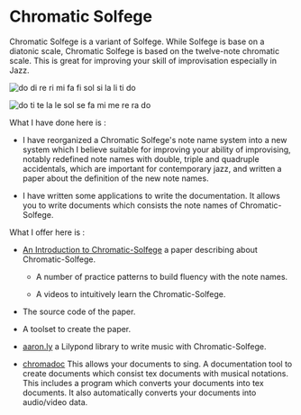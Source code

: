 
Chromatic Solfege
==================

Chromatic Solfege is a variant of Solfege. While Solfege is base on a diatonic
scale, Chromatic Solfege is based on the twelve-note chromatic scale. This is
great for improving your skill of improvisation especially in Jazz.

![do di re ri mi fa fi sol si la li ti do](./an-introduction-to-chromatic-solfege/doc/solfege-aug.png)

![do ti te la le sol se fa mi me re ra do](./an-introduction-to-chromatic-solfege/doc/solfege-dim.png)

What I have done here is :

-  I have reorganized a Chromatic Solfege's note name system into a new system
   which I believe suitable for improving your ability of improvising, notably
   redefined note names with double, triple and quadruple accidentals, which
   are important for contemporary jazz, and written a paper about the
   definition of the new note names.

-  I have written some applications to write the documentation. It allows you
   to write documents which consists the note names of Chromatic-Solfege.

What I offer here is :

- [An Introduction to Chromatic-Solfege](an-introduction-to-chromatic-solfege/)
  a paper describing about Chromatic-Solfege. 
  
    - A number of practice patterns to build fluency with the note names.

    - A videos to intuitively learn the Chromatic-Solfege.

- The source code of the paper.

- A toolset to create the paper.

- [aaron.ly](./chromadoc/lib-ly/aaron) a Lilypond library to write music with
  Chromatic-Solfege.

- [chromadoc](chromadoc) This allows your documents to sing. A documentation
  tool to create documents which consist tex documents with musical notations.
  This includes a program which converts your documents into tex documents. It
  also automatically converts your documents into audio/video data.

[modeline]: # ( vim: set spell fo+=a path+=../ suffixesadd+=.md: )
